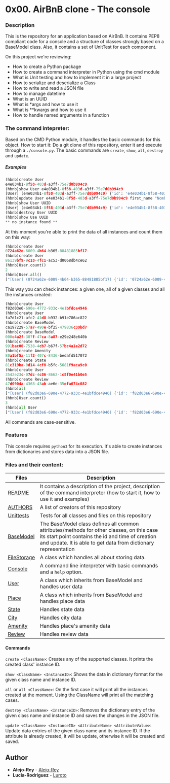 # 0x00. AirBnB clone - The console

### Description
 This is the repository for an application based on AirBnB. It contains PEP8 compliant code for a console and a structure of classes strongly based on a BaseModel class. Also, it contains a set of UnitTest for each component.

 On this project we're reviewing:
 * How to create a Python package
 * How to create a command interpreter in Python using the cmd module
 * What is Unit testing and how to implement it in a large project
 * How to serialize and deserialize a Class
 * How to write and read a JSON file
 * How to manage datetime
 * What is an UUID
 * What is *args and how to use it
 * What is **kwargs and how to use it
 * How to handle named arguments in a function

 ### The command intepreter:
 Based on the CMD Python module, it handles the basic commands for this object.
 How to start it:
 Do a git clone of this repository, enter it and execute through a ```./console.py```. The basic commands are ```create```, ```show```, ```all```, ```destroy``` and ```update```.
 ##### Examples

 ```python
 (hbnb)create User
 e4e034b1-8f58-403d-a3ff-75e7d0b994c9
 (hbnb)show User e4e034b1-8f58-403d-a3ff-75e7d0b994c9
 [User] (e4e034b1-8f58-403d-a3ff-75e7d0b994c9) {'id': 'e4e034b1-8f58-403d-a3ff-75e7d0b994c9', 'created_at': datetime.datetime(2019, 7, 6, 0, 1, 49, 703586), 'updated_at': datetime.datetime(2019, 7, 6, 0, 1, 49, 703976)}
 (hbnb)update User e4e034b1-8f58-403d-a3ff-75e7d0b994c9 first_name "Nombrecito"
 (hbnb)show User UUID
 [User] (e4e034b1-8f58-403d-a3ff-75e7d0b994c9) {'id': 'e4e034b1-8f58-403d-a3ff-75e7d0b994c9', 'created_at': datetime.datetime(2019, 7, 6, 0, 1, 49, 703586), 'updated_at': datetime.datetime(2019, 7, 6, 0, 1, 49, 703976), 'first_name': '"Nombrecito"'}
 (hbnb)destroy User UUID
 (hbnb)show Use UUID
 ** no instance found **
 ```
 At this moment you're able to print the data of all instances and count them on this way:
 ```python
 (hbnb)create User
 0724a62e-6009-4b64-b365-88481885bf17
 (hbnb)create User
 86139bf9-9c18-4fc1-ac53-d0068db4ce62
 (hbnb)User.count()
 2
 (hbnb)User.all()
 ["[User] (0724a62e-6009-4b64-b365-88481885bf17) {'id': '0724a62e-6009-4b64-b365-88481885bf17', 'created_at': datetime.datetime(2019, 7, 6, 0, 6, 41, 173415), 'updated_at': datetime.datetime(2019, 7, 6, 0, 6, 41, 174107)}", "[User] (86139bf9-9c18-4fc1-ac53-d0068db4ce62) {'id': '86139bf9-9c18-4fc1-ac53-d0068db4ce62', 'created_at': datetime.datetime(2019, 7, 6, 0, 6, 44, 304614), 'updated_at': datetime.datetime(2019, 7, 6, 0, 6, 44, 305160)}"]
 ```
 This way you can check instances: a given one, all of a given classes and all the instances created:

 ```python
 (hbnb)create User
 f82d03e6-690e-4772-933c-4e1bfdce4946
 (hbnb)create User
 fa7d1c21-afc2-41d8-b932-b91e786ac822
 (hbnb)create BaseModel
 ca197229-57a7-490e-bf25-479836c39bd7
 (hbnb)create BaseModel
 000c4a2f-307f-47ca-8a87-e29e248e640b
 (hbnb)create Review
 991bac00-7538-4cb7-b67f-57bc4a1e2d72
 (hbnb)create Amenity
 80a1bf5a-11f2-407c-8436-bedafd517072
 (hbnb)create State
 81c319ba-0d14-4cf8-b5fc-5681f9aca9c0
 (hbnb)create User
 3542e23c-07dc-4c86-8662-1c8f0e41b0e5
 (hbnb)create Review
 47d0904a-4368-43ab-ae6e-35efa674c082
 (hbnb)all
 ["[User] (f82d03e6-690e-4772-933c-4e1bfdce4946) {'id': 'f82d03e6-690e-4772-933c-4e1bfdce4946', 'created_at': datetime.datetime(2019, 7, 6, 0, 8, 31, 101549), 'updated_at': datetime.datetime(2019, 7, 6, 0, 8, 31, 102010)}", "[User] (fa7d1c21-afc2-41d8-b932-b91e786ac822) {'id': 'fa7d1c21-afc2-41d8-b932-b91e786ac822', 'created_at': datetime.datetime(2019, 7, 6, 0, 8, 41, 950948), 'updated_at': datetime.datetime(2019, 7, 6, 0, 8, 41, 951490)}", "[BaseModel] (ca197229-57a7-490e-bf25-479836c39bd7) {'id': 'ca197229-57a7-490e-bf25-479836c39bd7', 'created_at': datetime.datetime(2019, 7, 6, 0, 8, 55, 978651), 'updated_at': datetime.datetime(2019, 7, 6, 0, 8, 55, 979194)}", "[BaseModel] (000c4a2f-307f-47ca-8a87-e29e248e640b) {'id': '000c4a2f-307f-47ca-8a87-e29e248e640b', 'created_at': datetime.datetime(2019, 7, 6, 0, 9, 6, 882913), 'updated_at': datetime.datetime(2019, 7, 6, 0, 9, 6, 883450)}", "[Review] (991bac00-7538-4cb7-b67f-57bc4a1e2d72) {'id': '991bac00-7538-4cb7-b67f-57bc4a1e2d72', 'created_at': datetime.datetime(2019, 7, 6, 0, 9, 23, 191271), 'updated_at': datetime.datetime(2019, 7, 6, 0, 9, 23, 191929)}", "[Amenity] (80a1bf5a-11f2-407c-8436-bedafd517072) {'id': '80a1bf5a-11f2-407c-8436-bedafd517072', 'created_at': datetime.datetime(2019, 7, 6, 0, 9, 35, 353363), 'updated_at': datetime.datetime(2019, 7, 6, 0, 9, 35, 354087)}", "[State] (81c319ba-0d14-4cf8-b5fc-5681f9aca9c0) {'id': '81c319ba-0d14-4cf8-b5fc-5681f9aca9c0', 'created_at': datetime.datetime(2019, 7, 6, 0, 9, 50, 642130), 'updated_at': datetime.datetime(2019, 7, 6, 0, 9, 50, 642747)}", "[User] (3542e23c-07dc-4c86-8662-1c8f0e41b0e5) {'id': '3542e23c-07dc-4c86-8662-1c8f0e41b0e5', 'created_at': datetime.datetime(2019, 7, 6, 0, 10, 2, 128393), 'updated_at': datetime.datetime(2019, 7, 6, 0, 10, 2, 129472)}", "[Review] (47d0904a-4368-43ab-ae6e-35efa674c082) {'id': '47d0904a-4368-43ab-ae6e-35efa674c082', 'created_at': datetime.datetime(2019, 7, 6, 0, 10, 13, 526928), 'updated_at': datetime.datetime(2019, 7, 6, 0, 10, 13, 527754)}"]
 (hbnb)User.count()
 3
 (hbnb)all User
 ["[User] (f82d03e6-690e-4772-933c-4e1bfdce4946) {'id': 'f82d03e6-690e-4772-933c-4e1bfdce4946', 'created_at': datetime.datetime(2019, 7, 6, 0, 8, 31, 101549), 'updated_at': datetime.datetime(2019, 7, 6, 0, 8, 31, 102010)}", "[User] (fa7d1c21-afc2-41d8-b932-b91e786ac822) {'id': 'fa7d1c21-afc2-41d8-b932-b91e786ac822', 'created_at': datetime.datetime(2019, 7, 6, 0, 8, 41, 950948), 'updated_at': datetime.datetime(2019, 7, 6, 0, 8, 41, 951490)}", "[User] (3542e23c-07dc-4c86-8662-1c8f0e41b0e5) {'id': '3542e23c-07dc-4c86-8662-1c8f0e41b0e5', 'created_at': datetime.datetime(2019, 7, 6, 0, 10, 2, 128393), 'updated_at': datetime.datetime(2019, 7, 6, 0, 10, 2, 129472)}"]
 ```
 All commands are case-sensitive.
 ### Features
 This console requires ```python3``` for its execution. It's able to create instances from dictionaries and stores data into a JSON file.

 ### Files and their content:
 |Files| Description|
 |------|------|
 |[README](./README.md)| It contains a description of the project, description of the command interpreter (how to start it, how to use it and examples)|
 |[AUTHORS](./AUTHORS)|A list of creators of this repository|
 | [Unittests](./tests/)| Tests for all classes and files on this repository|
 |[BaseModel](./models/base_model.py) |The BaseModel class defines all common attributes/methods for other classes, on this case its start point contains the id and time of creation and update. It is able to get data from dictionary representation|
 |[FileStorage](./models/engine/file_storage.py)| A class which handles all about storing data.
 |[Console](./console.py)| A command line interpreter with basic commands and a ```help``` option.|
 |[User](./models/user.py)| A class which inherits from BaseModel and handles user data|
 |[Place](./models/place.py)| A class which inherits from BaseModel and handles place data|
 |[State](./models/state.py)| Handles state data|
 |[City](./models/city.py)| Handles city data|
 |[Amenity](./models/amenity.py)| Handles place's amenity data
 |[Review](./models/review.py)| Handles review data|

 #### Commands
 ```create <ClassName>```: Creates any of the supported classes. It prints the created class' instance ID.

 ```show <ClassName> <InstanceID>```: Shows the data in dictionary format for the given class name and instance ID.

 ```all``` or ```all <ClassName>```: On the first case it will print all the instances created at the moment. Using the ClassName will print all the matching cases.

 ```destroy <ClassName> <InstanceID>```: Removes the dictionary entry of the given class name and instance ID and saves the changes in the JSON file.

 ```update <ClassName> <InstanceID> <AttributeName> <AttributeValue>```: Update data entries of the given class name and its instance ID. If the attribute is already created, it will be update, otherwise it will be created and saved.

 ## Author
 * **Alejo-Rey** - [Alejo-Rey](https://github.com/Alejo-Rey)
 * **Lucia-Rodriguez** - [Luroto](https://github.com/luroto)